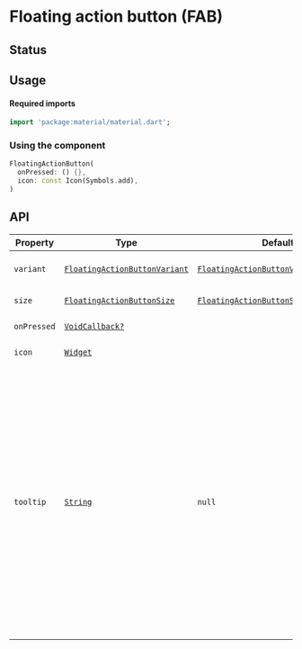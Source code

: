 # Floating action button (FAB)

## Status

## Usage


#### Required imports

```dart
import 'package:material/material.dart';
```

### Using the component

```dart
FloatingActionButton(
  onPressed: () {},
  icon: const Icon(Symbols.add),
)
```


## API

| Property | Type | Default | Description |
| - | - | - | - |
| `variant` | [`FloatingActionButtonVariant`]() | [`FloatingActionButtonVariant.primary`]() | The FAB color variant to render. |
| `size` | [`FloatingActionButtonSize`]() | [`FloatingActionButtonSize.regular`]() | 	The size of the FAB. |
| `onPressed` | [`VoidCallback?`](https://api.flutter.dev/flutter/dart-ui/VoidCallback.html) | | 	The size of the FAB. |
| `icon` | [`Widget`](https://api.flutter.dev/flutter/widgets/Widget-class.html) | | 	The size of the FAB. |
| `tooltip` | [`String`](https://api.flutter.dev/flutter/dart-core/String-class.html) | `null` | Text that describes the action that will occur when the button is pressed or hovered over. This text is displayed when the user long-presses or hovers over the button in a tooltip. This string is also used for accessibility. If null, the button will not display a tooltip. |

